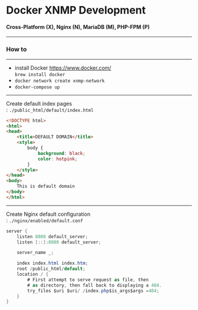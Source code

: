# Docker XNMP Development
#### Cross-Platform (X), Nginx (N), MariaDB (M), PHP-FPM (P)
--- 

### How to
---

- install Docker https://www.docker.com/  
    `brew install docker`
- `docker network create xnmp-network`
- `docker-compose up`

---
Create default index pages  
: `./public_html/default/index.html`
```html
<!DOCTYPE html>  
<html>  
<head>  
	<title>DEFAULT DOMAIN</title>
    <style>
        body {
            background: black;
            color: hotpink;
        }
    </style>
</head>
<body>
	This is default domain
</body>
</html>
```

---
Create Nginx default configuration   
: `./nginx/enabled/default.conf`
```c#
server {
	listen 8080 default_server;
	listen [::]:8080 default_server;

	server_name _;

	index index.html index.htm;
	root /public_html/default;
	location / {
		# First attempt to serve request as file, then
		# as directory, then fall back to displaying a 404.
		try_files $uri $uri/ /index.php$is_args$args =404;
	}
}
```

